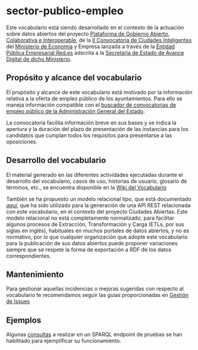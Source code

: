 # sector-publico-empleo

Este vocabulario está siendo desarrollado en el contexto de la actuación sobre datos abiertos del proyecto [Plataforma de Gobierno Abierto, Colaborativa e Interoperable](http://www.red.es/redes/es/que-hacemos/ciudades-inteligentes/proyectos-en-ciudades), de la [II Convocatoria de Ciudades Inteligentes](https://perfilcontratante.red.es/perfilcontratante/busqueda/DetalleLicitacionesDefault.action?idLicitacion=6707&amp;visualizar=0) del [Ministerio de Economía](http://www.mineco.gob.es/) y Empresa lanzada a través de la [Entidad Pública Empresarial Red.es](http://www.red.es/) adscrita a la [Secretaría de Estado de Avance Digital de dicho Ministerio](http://www.mineco.gob.es/portal/site/mineco/avancedigital).

## Propósito y alcance del vocabulario
El propósito y alcance de este vocabulario está motivado por la información relativa a la oferta de empleo público de los ayuntamientos. Para ello se maneja información compatible con el [buscador de convocatorias de empleo público de la Administración General del Estado](https://administracion.gob.es/pagFront/empleoBecas/empleo/buscadorEmpleo.htm).

La convocatoria facilita información breve en sus bases y se indica la apertura y la duración del plazo de presentación de las instancias para los candidatos que cumplan todos los requisitos para presentarse a las oposiciones.

## Desarrollo del vocabulario
El material generado en las diferentes actividades ejecutadas durante el desarrollo del vocabulario, casos de uso, historias de usuario, glosario de términos, etc., se encuentra disponible en la [Wiki del Vocabulario](https://github.com/CiudadesAbiertas/vocab-sector-publico-empleo/wiki)

También se ha propuesto un modelo relacional tipo, que está  documentado *[aquí](relational_model/README.md)*, que ha sido utilizado para la generación de  una API REST relacionada con este vocabulario, en el contexto del  proyecto Ciudades Abiertas. Este modelo relacional no está  completamente normalizado, para facilitar algunos procesos de  Extracción, Transformación y Carga (ETLs, por sus siglas en inglés),  habituales en muchos portales de datos abiertos, y no es normativo,  por lo que cualquier organización que adopte este vocabulario para la  publicación de sus datos abiertos puede proponer variaciones siempre  que se respete la forma de exportación a RDF de los datos  correspondientes.


## Mantenimiento
Para gestionar aquellas incidencias o mejoras sugeridas con respecto al vocabulario te recomendamos seguir las guías proporcionadas en [Gestión de Issues](https://github.com/CiudadesAbiertas/vocab-sector-publico-empleo/wiki/Gestion-de-issues)

## Ejemplos
Algunas [consultas](https://github.com/CiudadesAbiertas/vocab-sector-publico-empleo/blob/master/examples/queries.md) a realizar en un SPARQL endpoint de pruebas se han habilitado para ejemplificar su funcionamiento.
